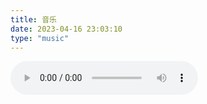 ```yaml
---
title: 音乐
date: 2023-04-16 23:03:10
type: "music"
---
```

<audio id="audio" controls="" preload="none">
      <source id="flac" src=""E:\Blog\source\music\index\Ever be my love - 山田珠露 (山田タマル).flac"">
</audio>

